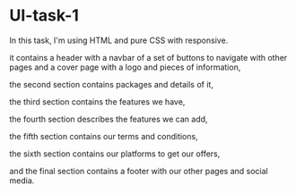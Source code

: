 # UI-task-1
In this task, I'm using HTML and pure CSS with responsive.

it contains a header with a navbar of a set of buttons to navigate with other pages and a cover page with a logo and pieces of information,

the second section contains packages and details of it,

the third section contains the features we have,

the fourth section describes the features we can add,

the fifth section contains our terms and conditions,

the sixth section contains our platforms to get our offers,

and the final section contains a footer with our other pages and social media.

